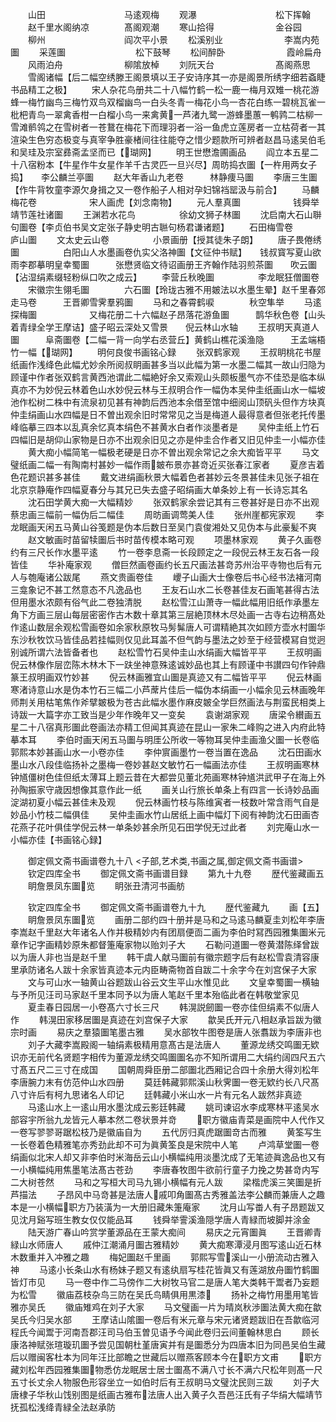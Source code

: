 <!-- { "loadSidebar": true } -->
　　山田　　　　　　　　　马逺观梅
　　观瀑　　　　　　　　　松下挥翰
　　赵千里水阁纳凉　　　　髙阁观潮
　　寒山拾得　　　　　　　金谷园
　　柳州　　　　　　　　　阎次平小景
　　松溪别业　　　　　　　李嵩内苑圗
　　采莲圗　　　　　　　　松下鼓琴
　　松间醉卧　　　　　　　霞岭扁舟
　　风雨泊舟　　　　　　　柳隂放棹
　　刘阮天台　　　　　　　髙阁燕思
　　雪阁诸幅【后二幅空绣滕王阁景填以王子安诗序其一亦是阁景所绣字细若螡睫书品精工之极】
　　宋人杂花鸟册共二十八幅竹鹤一松一鹿一梅月双雉一桃花游蜂一梅竹幽鸟三梅竹双鸟双榴幽鸟一白头冬青一梅花小鸟一杏花白练一碧桃瓦雀一枇杷青鸟一翠禽香柑一白榴小鸟一来禽黄一芦渚九鹭一游蜂墨蕙一鹌鹑二枯柳一雪滩鹡鸰之在雪树者一苍鵞在梅花下而理羽者一浴一鱼虎立莲房者一立枯荷者一其渲染生色穷态极变与真宰争胜豪楮间往往能夺之惜少题款所可辨者赵昌马逺吴伯毛和吴珪及宗室彞斋孟坚而已【瑚网】
　　明王世懋澹圃画品
　　阎立本五星二十八宿粉本【牛星作牛女星作羊千古灵匹一旦兴尽】周昉捣衣圗【一杵用两女子捣】　　李公麟兰亭圗
　　赵大年香山九老卷　　　林静痩马圗
　　李唐三生圗【作牛背牧童李源欠身揖之又一卷作船子人相对孕妇锦裆罂汲与前合】
　　马麟梅花卷　　　　　　宋人画虎【刘念南物】
　　元人羣真圗　　　　　　钱舜举靖节莲社诸圗
　　王渊若水花鸟　　　　　徐幼文狮子林圗
　　沈启南大石山聨句圗卷【李贞伯书吴文定张子静史明古聮句杨君谦诸题】
　　石田梅雪卷　　　　　　庐山圗
　　文太史云山卷　　　　　小景画册【授其徒朱子朗】
　　唐子畏倦绣圗　　　　　白阳山人水墨画卷仇实父洛神圗【文征仲书赋】　　钱叔寳写夏山欲雨李郡摹明皇幸蜀圗　　　张懋贤临文待诏画册王齐翰作陆羽煎茶圗　　吹云圗【沾湿绢素缀轻粉纵口吹之成云】
　　李营丘秋晚圗　　　　　李龙眠狂僧圗卷
　　宋徽宗生翎毛圗　　　　六石圗【玲珑古雅不用皴法以水墨生晕】赵千里春郊走马卷　　　王晋卿雪霁羣鸦圗
　　马和之春霄鹤唳　　　　秋空隼举
　　马逺探梅圗　　　　　　又梅花册二十六幅赵子昂落花游鱼圗　　　鹊华秋色卷【山头着青绿全学王摩诘】盛子昭云深处又雪景　　倪云林山水轴
　　王叔明天真道人圗　　　阜斋圗卷【二幅一背一向学右丞营丘】黄鹤山樵花溪渔隐　　　王孟端梧竹一幅【瑚网】
　　明何良俊书画铭心録
　　张双鹤家观
　　王叔眀桃花书屋纸画作浅绛色此幅尤妙余所阅叔眀画甚多当以此幅为第一水墨二幅其一故山归隐为顾谨中作者张双鹤言黄西池谓此二幅絶好余又索观山头颇板墨气亦不佳恐是临本纵真亦不为妙倪云林着色山水妙倪云林与王叔明合作一幅伪本吴仲圭纸画山水一幅坡池作松树二株中有流泉初见甚有神韵后西池本余借至馆中细阅山顶矾头但作方块真仲圭绢画山水四幅是日不曽出观余旧时常常见之当是梅道人最得意者但张老托传墨峰临摹三四本以乱真余忆真本绢色不甚黄水白者作淡墨者是
　　吴仲圭纸上竹石四幅旧是胡仰山家物是日亦不出观余旧见之亦是仲圭合作者又旧见仲圭一小幅亦佳
　　黄大痴小幅简笔一幅极老硬是日亦不曽出观余常记之余大痴皆平平
　　马文璧纸画二幅一有陶南村甚妙一幅作雨皴布景亦甚竒近买张春江家者
　　夏彦吉着色花题识甚多甚佳
　　戴文进绢画秋景大幅着色者甚妙云冬景甚佳未见张子祖在北京京静庵作四幅夏春分与其兄已失去盛子昭绢画大单条妙上有一长诗忘其名
　　沈石田学黄大痴一大幅精妙
　　张双鹤家余尝记其有三卷甚好是日亦不出观蔡忠画三幅前一幅伪后二幅佳
　　周昉画调莺美人佳
　　张州崖都宪家观
　　李龙眠画天闲五马黄山谷笺题是伪本后数日至吴门袁俊湘处又见伪本与此豪髪不爽
　　赵文敏画时苗留犊圗后书时苗传模本略可观
　　项墨林家观
　　黄子久画卷约有三尺长作水墨平逺
　　竹一卷李息斋一长段顾定之一段倪云林王友石各一段皆佳
　　华补庵家观
　　僧巨然画卷画约长五尺画法甚竒苏州治平寺物也后有元人与匏庵诸公跋尾
　　燕文贵画卷佳
　　巎子山画大士像卷后书心经书法褚河南三龛象记不甚工然意态不凡逸品也
　　王友石山水二长卷甚佳友石画笔甚得古法但用墨水浓颇有俗气此二卷独清脱
　　赵松雪江山萧寺一幅此幅用旧纸作承墨左角下方画三层山每层密密作古木数十章其第三层絶顶林木尽处画一古寺右边稍髙处作逺山数层余观松雪画卷如余家秋原牧马髣髴唐人可谓精絶其次如顾方壶水村圗华东沙秋牧饮马皆佳品若挂幅则仅见此耳盖不但气韵与墨法之妙至于经营模冩自觉迥别诚所谓六法皆备者也
　　赵松雪竹石吴仲圭山水绢画大幅皆平平
　　王叔明画倪云林像作层峦陈木林木下一趺坐神意殊逺诚妙品也其上有顾谨中书讃四句作钟鼎篆王叔明画双竹妙甚
　　倪云林画雅宜山圗是真迹又有二幅皆平平
　　倪云林画寒渚诗意山水是伪本竹石三幅二小芦蓆片佳后一幅伪本绢画一小幅余见云林画晚年师荆关用枯笔焦作斧擘皴极为苍古此幅水墨作麻皮皴全学巨然画法与荆蛮民相类上诗跋一大篇字亦工致当是少年作晚年又一变矣
　　袁谢湖家观
　　唐梁令纉画五星二十八宿真形圗此卷画法亦精工但闻其真迹在昆山一家朱二峰购之进入内府此特摹本耳
　　李伯时画天闲五马圗与明厓公所收一等物耳吴仲圭画渔父圗一长卷临郭熙本妙甚画山水一小卷亦佳
　　李仲賔画墨竹一卷当置在逸品
　　沈石田画水墨山水八段佳临扬补之墨梅一卷妙甚赵文敏竹石一幅画法亦佳
　　王叔明画寒林钟馗僵树色佳但纸太薄耳上题云昔在大都尝见董北苑画寒林钟馗洪武甲子在海上外孙陶振家守歳因想像其意作此一纸
　　画关山行旅长单条上有四言一长诗妙品画淀湖初夏小幅云甚佳未及观
　　倪云林画竹枝与陈维寅者一枝数叶常含雨气自是妙品小竹枝二幅俱佳
　　吴仲圭画水竹山居纸上画中幅灯下阅有神韵沈石田画杏花燕子花叶俱佳学倪云林一单条妙甚余所见石田学倪无过此者
　　刘完庵山水一小幅亦佳【书画铭心録】

　　御定佩文斋书画谱卷九十八
<子部,艺术类,书画之属,御定佩文斋书画谱>
　　钦定四库全书
　　御定佩文斋书画谱目録
　　第九十九卷
　　歴代鉴藏画五
　　眀詹景凤东圗览
　　眀张丑清河书画舫

　　钦定四库全书
　　御定佩文斋书画谱卷九十九
　　歴代鉴藏九
　　画【五】
　　眀詹景凤东圗览
　　画册二部约四十册并是马和之马逺马麟夏圭刘松年李唐李嵩赵千里赵大年诸名人作并极精妙内有团扇便靣二画为李伯时冩西园雅集圗米元章作记字画精妙原朱都督箑庵家物以贻刘子大
　　石勒问道圗一卷黄潜陈绎曾跋以为唐人非也当是赵千里
　　韩干虞人献马圗前有徽宗题字后有赵松雪袁清容康里承防诸名人跋十余家皆真迹本元内臣畴斋物首自跋二十余字今在刘宫保子大家
　　文与可山水一轴黄山谷题跋山谷云文生平山水惟见此
　　文皇幸蜀圗一横轴与予所见汪司马家赵千里本同予以为唐人笔赵千里本殆临此者在韩敬堂家见
　　夏圭春日园居一小卷髙六寸长三尺
　　韩滉説劒圗一卷亦佳但绢素不似唐人作
　　韩滉田家移居圗是真迹在刘宫保子大家
　　歙吴氏开元八相赵承旨跋为徽宗时画
　　易庆之羣猿圗笔墨古雅
　　吴水部牧牛图卷是唐人张翥跋为李唐非也
　　刘子大藏李嵩殿阁一轴绢素极精用意髙古是法唐人
　　董源龙绣交鸣圗无欵识亦无前代名贤题字相传为董源龙绣交鸣圗圗名亦不知所谓用二大绢约阔四尺五六寸髙五尺二三寸在成国
　　国朝周舜臣册二部圗北西厢记合四十余册大得刘松年李唐腕力末有仿范仲山水四册
　　莫廷韩藏郭熙溪山秋霁圗一卷无欵约长八尺髙八寸许后有柯九思诸名人印记
　　廷韩藏小米山水一片有元名人跋然非真迹
　　马逺山水上一逺山用水墨沈成云影廷韩藏
　　姚司谏诏水李成寒林平逺吴水部容宇所翁九龙皆元人摹本然二卷状景并竒
　　职方徽庙青菜是画院中人代作又一卷写翏翏哥踞松枝乃是徽庙自为
　　五代厉归真虎踞圗竒古而雅
　　黄筌写生一长卷着色精雅笔亦秀劲此却不可为眞黄筌良是宋院中人笔
　　卢鸿草堂圗一卷绢画似北宋人却又非李伯时米海岳云山小横幅纯用淡墨沈成了无笔迹眞逸品也又有一小横幅纯用焦墨笔法髙古苍劲
　　李唐春牧图牛欲前行童子力挽之势甚竒内写二大树苍然
　　马和之写桓大司马九锡小横幅有元人跋
　　梁楷虎溪三笑圗是折芦描法
　　子昂风中马竒甚是法唐人戚叩角圗髙古秀雅盖法李公麟而兼唐人之趣本是一小横幅职方乃装潢为一大册旧藏朱箑庵家
　　沈月山写畨人有子昂题跋又见沈月谿写班生教女仅仅能品耳
　　钱舜举霅溪渔隠学唐人青緑而坡脚并涂金
　　陆天游广春山吟赏学董源品在王蒙大痴间
　　易庆之元宵圗眞
　　王晋卿青緑山水师唐人
　　戚仲江潮涌月圗古雅精妙
　　黄大痴寒潭浸月图写逺山近石林木数重并入冲雅之趣
　　梅妃圗赵千里画
　　郭熙写雪溪山一小册流动古雅入神
　　马逺小长条山水有杨妹子题又有逺纨扇写桂花皆眞又有莲湖放舟圗竹鹤圗皆灯市见
　　马一卷中作二马傍作二大树牧马官二是唐人笔大类韩干鬻者乃妄题为松雪
　　徽庙荔枝杂鸟三防在吴氏鸟睛俱用黒漆
　　扬补之梅竹用墨用笔皆雅亦吴氏
　　徽庙雉鸡在刘子大家
　　马文璧画一片为晴岚秋渉圗法黄大痴在歙吴氏今归吴水部
　　王摩诘山隂圗一卷后有米元章与宋元诸贤题跋旧在吾歙临河程氏今闻鬻于河南吾郡汪司马伯玉曽见语予今闻此卷归云间董翰林思白
　　顾长康洛神赋张瑄璇玑圗予尝见国朝杜堇唐寅并有是圗悉分为四唐本旧为同邑吴伯生藏后以赠闽客杜本为同年汪比部瞻之世藏后以赠燕客顾本今在职方文甫
　　职方藏刘松年西园雅集圗物悉仿龙眠居士居士圗髙不满八寸长不满六尺松年则髙一尺五寸长丈余人物服色形容坐立一如伯时后有王叔眀马文璧沈民则三跋
　　刘子大唐棣子华秋山饯别图是纸画古雅布法唐人出入黄子久吾邑汪氏有子华绢大幅靖节抚孤松浅绛青緑全法赵承防
